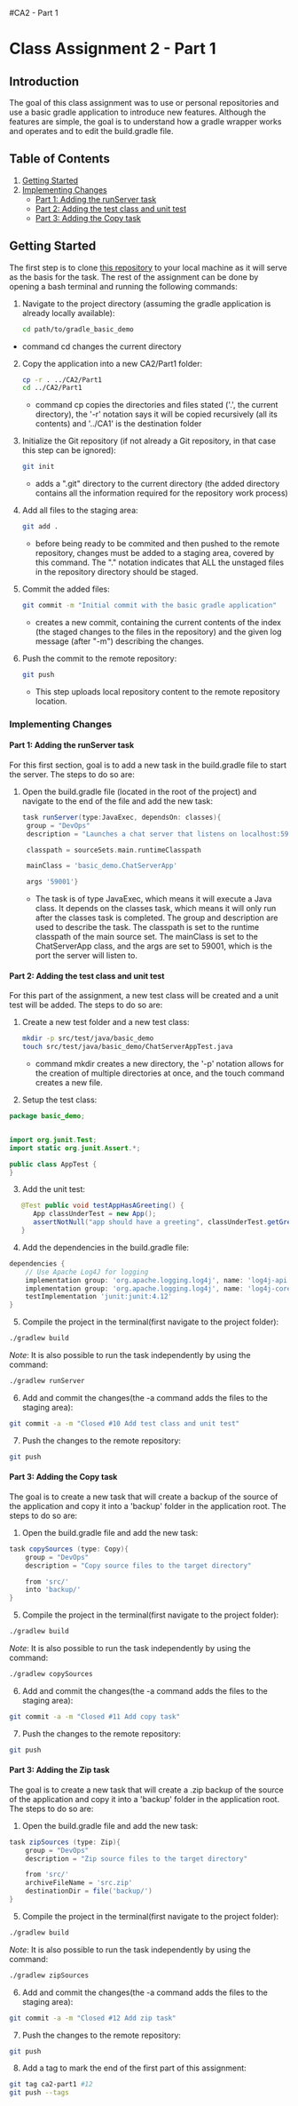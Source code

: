 #CA2 - Part 1

# Class Assignment 2 - Part 1

## Introduction

The goal of this class assignment was to use or personal repositories and use a basic gradle application to introduce new features. Although the features are simple, the goal is to understand how a gradle wrapper works and operates and to edit the build.gradle file.

## Table of Contents

1. [Getting Started](#Getting-started)
2. [Implementing Changes](#Implementing-Changes)
    - [Part 1: Adding the runServer task](#Part-1-Adding-the-runServer-task)
    - [Part 2: Adding the test class and unit test](#Part-2-Adding-the-test-class-and-unit-test)
    - [Part 3: Adding the Copy task](#Part-3-Addding-the-Copy-task)


## Getting Started

The first step is to clone [this repository](https://bitbucket.org/pssmatos/gradle_basic_demo/) to your local machine as it will serve as the basis for the task.
The rest of the assignment can be done by opening a bash terminal and running the following commands:

1. Navigate to the project directory (assuming the gradle application is already locally available):
   ```bash
   cd path/to/gradle_basic_demo
   ```
- command cd changes the current directory

2. Copy the application into a new CA2/Part1 folder:
   ```bash
   cp -r . ../CA2/Part1
   cd ../CA2/Part1
   ```
    - command cp copies the directories and files stated ('.', the current directory), the '-r' notation says it will be copied recursively (all its contents) and '../CA1' is the destination folder

3. Initialize the Git repository (if not already a Git repository, in that case this step can be ignored):
   ```bash
   git init
   ```
    - adds a ".git" directory to the current directory (the added directory contains all the information required for the repository work process)

4. Add all files to the staging area:
   ```bash
   git add .
   ```
    - before being ready to be commited and then pushed to the remote repository, changes must be added to a staging area, covered by this command. The "." notation indicates that ALL the unstaged files in the repository directory should be staged.

5. Commit the added files:
   ```bash
   git commit -m "Initial commit with the basic gradle application"
   ```
    - creates a new commit, containing the current contents of the index (the staged changes to the files in the repository) and the given log message (after "-m") describing the changes.

6. Push the commit to the remote repository:
   ```bash
   git push
   ```
    - This step  uploads local repository content to the remote repository location.


### Implementing Changes
#### Part 1: Adding the runServer task

For this first section, goal is to add a new task in the build.gradle file to start the server. The steps to do so are:

1. Open the build.gradle file (located in the root of the project) and navigate to the end of the file and add the new task:
   ```gradle
   task runServer(type:JavaExec, dependsOn: classes){
    group = "DevOps"
    description = "Launches a chat server that listens on localhost:59001"

    classpath = sourceSets.main.runtimeClasspath

    mainClass = 'basic_demo.ChatServerApp'

    args '59001'}

    ```

     - The task is of type JavaExec, which means it will execute a Java class. It depends on the classes task, which means it will only run after the classes task is completed. The group and description are used to describe the task. The classpath is set to the runtime classpath of the main source set. The mainClass is set to the ChatServerApp class, and the args are set to 59001, which is the port the server will listen to.


#### Part 2: Adding the test class and unit test

For this part of the assignment, a new test class will be created and a unit test will be added. The steps to do so are:

1. Create a new test folder and a new test class:
   ```bash
   mkdir -p src/test/java/basic_demo
   touch src/test/java/basic_demo/ChatServerAppTest.java
   ```
    - command mkdir creates a new directory, the '-p' notation allows for the creation of multiple directories at once, and the touch command creates a new file.


2. Setup the test class:
```java
package basic_demo;


import org.junit.Test;
import static org.junit.Assert.*;

public class AppTest {
}
```
3. Add the unit test:
```java
   @Test public void testAppHasAGreeting() {
      App classUnderTest = new App();
      assertNotNull("app should have a greeting", classUnderTest.getGreeting());
   }
```
4. Add the dependencies in the build.gradle file:
```gradle
dependencies {
    // Use Apache Log4J for logging
    implementation group: 'org.apache.logging.log4j', name: 'log4j-api', version: '2.11.2'
    implementation group: 'org.apache.logging.log4j', name: 'log4j-core', version: '2.11.2'
    testImplementation 'junit:junit:4.12'
}
```

5. Compile the project in the terminal(first navigate to the project folder):
```bash
./gradlew build
```
*Note*: It is also possible to run the task independently by using the command:
```bash
./gradlew runServer
```
6. Add and commit the changes(the -a command adds the files to the staging area):
```bash
git commit -a -m "Closed #10 Add test class and unit test"
```
7. Push the changes to the remote repository:
```bash
git push
```

#### Part 3: Adding the Copy task
The goal is to create a new task that will create a backup of the source of the application and copy it into a 'backup' folder in the application root. The steps to do so are:

1. Open the build.gradle file and add the new task:
```gradle
task copySources (type: Copy){
    group = "DevOps"
    description = "Copy source files to the target directory"

    from 'src/'
    into 'backup/'
}
```
5. Compile the project in the terminal(first navigate to the project folder):
```bash
./gradlew build
```
*Note*: It is also possible to run the task independently by using the command:
```bash
./gradlew copySources
```

6. Add and commit the changes(the -a command adds the files to the staging area):
```bash
git commit -a -m "Closed #11 Add copy task"
```
7. Push the changes to the remote repository:
```bash
git push
```

#### Part 3: Adding the Zip task
The goal is to create a new task that will create a .zip backup of the source of the application and copy it into a 'backup' folder in the application root. The steps to do so are:

1. Open the build.gradle file and add the new task:
```gradle
task zipSources (type: Zip){
    group = "DevOps"
    description = "Zip source files to the target directory"

    from 'src/'
    archiveFileName = 'src.zip'
    destinationDir = file('backup/')
}
```
5. Compile the project in the terminal(first navigate to the project folder):
```bash
./gradlew build
```
*Note*: It is also possible to run the task independently by using the command:
```bash
./gradlew zipSources
```
6. Add and commit the changes(the -a command adds the files to the staging area):
```bash
git commit -a -m "Closed #12 Add zip task"
```
7. Push the changes to the remote repository:
```bash
git push
```
8. Add a tag to mark the end of the first part of this assignment:
```bash
git tag ca2-part1 #12
git push --tags
```